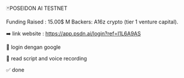 🃏POSEIDON AI TESTNET 

Funding Raised : 15.00$ M
Backers: A16z crypto  (tier 1 venture capital).

➡️ link website : https://app.psdn.ai/login?ref=I1L6A9AS

🔘 login dengan google

🔘 read script and voice recording 

✅ done 
